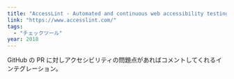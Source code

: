 ```yaml
---
title: "AccessLint - Automated and continuous web accessibility testing"
link: "https://www.accesslint.com/"
tags:
  - "チェックツール"
year: 2018
---
```


GitHub の PR に対しアクセシビリティの問題点があればコメントしてくれるインテグレーション。
